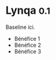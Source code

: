 <!-- _coverpage.md -->

# Lynqa <small>0.1</small>

Baseline ici.

- Bénéfice 1
- Bénéfice 2
- Bénéfice 3
